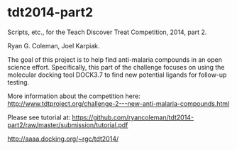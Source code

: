 tdt2014-part2
=============

Scripts, etc., for the Teach Discover Treat Competition, 2014, part 2.

Ryan G. Coleman, Joel Karpiak.

The goal of this project is to help find anti-malaria compounds in an open science effort. Specifically, this part of the challenge focuses on using the molecular docking tool DOCK3.7 to find new potential ligands for follow-up testing.

More information about the competition here: 
http://www.tdtproject.org/challenge-2---new-anti-malaria-compounds.html

Please see tutorial at: https://github.com/ryancoleman/tdt2014-part2/raw/master/submission/tutorial.pdf

http://aaaa.docking.org/~rgc/tdt2014/

